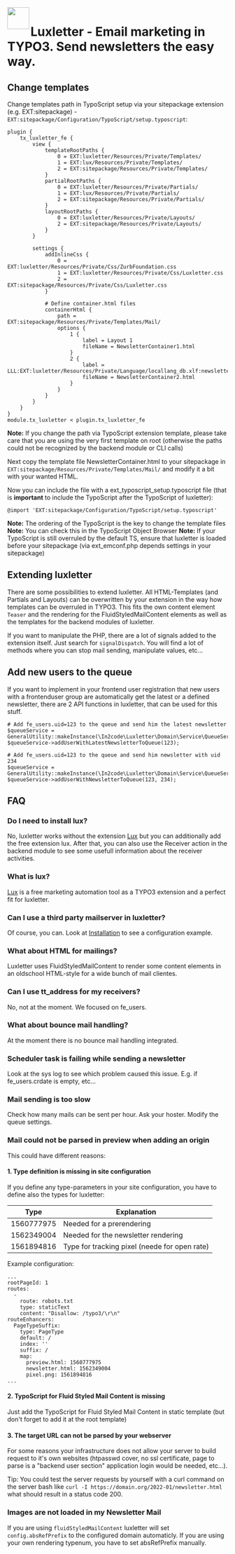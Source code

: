 <img align="left" src="../../Resources/Public/Icons/lux.svg" width="50" />

# Luxletter - Email marketing in TYPO3. Send newsletters the easy way.

## Change templates

Change templates path in TypoScript setup via your sitepackage extension (e.g. EXT:sitepackage) -
`EXT:sitepackage/Configuration/TypoScript/setup.typoscript`:

```
plugin {
    tx_luxletter_fe {
        view {
            templateRootPaths {
                0 = EXT:luxletter/Resources/Private/Templates/
                1 = EXT:lux/Resources/Private/Templates/
                2 = EXT:sitepackage/Resources/Private/Templates/
            }
            partialRootPaths {
                0 = EXT:luxletter/Resources/Private/Partials/
                1 = EXT:lux/Resources/Private/Partials/
                2 = EXT:sitepackage/Resources/Private/Partials/
            }
            layoutRootPaths {
                0 = EXT:luxletter/Resources/Private/Layouts/
                2 = EXT:sitepackage/Resources/Private/Layouts/
            }
        }

        settings {
            addInlineCss {
                0 = EXT:luxletter/Resources/Private/Css/ZurbFoundation.css
                1 = EXT:luxletter/Resources/Private/Css/Luxletter.css
                2 = EXT:sitepackage/Resources/Private/Css/Luxletter.css
            }

            # Define container.html files
            containerHtml {
                path = EXT:sitepackage/Resources/Private/Templates/Mail/
                options {
                    1 {
                        label = Layout 1
                        fileName = NewsletterContainer1.html
                    }
                    2 {
                        label = LLL:EXT:luxletter/Resources/Private/Language/locallang_db.xlf:newsletter.layouts.1
                        fileName = NewsletterContainer2.html
                    }
                }
            }
        }
    }
}
module.tx_luxletter < plugin.tx_luxletter_fe
```

**Note:** If you change the path via TypoScript extension template, please take care that you are using the very first
template on root (otherwise the paths could not be recognized by the backend module or CLI calls)

Next copy the template file NewsletterContainer.html to your sitepackage in
`EXT:sitepackage/Resources/Private/Templates/Mail/` and modify it a bit with your wanted HTML.

Now you can include the file with a ext_typoscript_setup.typoscript file
(that is **important** to include the TypoScript after the TypoScript of luxletter):

`@import 'EXT:sitepackage/Configuration/TypoScript/setup.typoscript'`

**Note:** The ordering of the TypoScript is the key to change the template files
**Note:** You can check this in the TypoScript Object Browser
**Note:** If your TypoScript is still overruled by the default TS, ensure that luxletter is loaded before your sitepackage (via ext_emconf.php depends settings in your sitepackage)

## Extending luxletter

There are some possibilities to extend luxletter.
All HTML-Templates (and Partials and Layouts) can be overwritten by your extension in the way how templates can
be overruled in TYPO3. This fits the own content element `Teaser` and the rendering for the FluidStyledMailContent
elements as well as the templates for the backend modules of luxletter.

If you want to manipulate the PHP, there are a lot of signals added to the extension itself. Just search for
`signalDispatch`. You will find a lot of methods where you can stop mail sending, manipulate values, etc...


## Add new users to the queue

If you want to implement in your frontend user registration that new users with a frontenduser group are automatically
get the latest or a defined newsletter, there are 2 API functions in luxletter, that can be used for this stuff.

```
# Add fe_users.uid=123 to the queue and send him the latest newsletter
$queueService = GeneralUtility::makeInstance(\In2code\Luxletter\Domain\Service\QueueService::class);
$queueService->addUserWithLatestNewsletterToQueue(123);
```

```
# Add fe_users.uid=123 to the queue and send him newsletter with uid 234
$queueService = GeneralUtility::makeInstance(\In2code\Luxletter\Domain\Service\QueueService::class);
$queueService->addUserWithNewsletterToQueue(123, 234);
```


## FAQ


### Do I need to install lux?

No, luxletter works without the extension [Lux](https://www.in2code.de/produkte/lux-typo3-marketing-automation/) but
you can additionally add the free extension lux.
After that, you can also use the Receiver action in the backend module to see some usefull information about the
receiver activities.


### What is lux?

[Lux](https://www.in2code.de/produkte/lux-typo3-marketing-automation/) is a free marketing automation tool
as a TYPO3 extension and a perfect fit for luxletter.


### Can I use a third party mailserver in luxletter?

Of course, you can. Look at [Installation](../Installation/Index.md) to see a configuration example.


### What about HTML for mailings?

Luxletter uses FluidStyledMailContent to render some content elements in an oldschool HTML-style for a wide bunch
of mail clientes.


### Can I use tt_address for my receivers?

No, not at the moment. We focused on fe_users.


### What about bounce mail handling?

At the moment there is no bounce mail handling integrated.


### Scheduler task is failing while sending a newsletter

Look at the sys log to see which problem caused this issue. E.g. if fe_users.crdate is empty, etc...


### Mail sending is too slow

Check how many mails can be sent per hour. Ask your hoster. Modify the queue settings.


### Mail could not be parsed in preview when adding an origin

This could have different reasons:

#### 1. Type definition is missing in site configuration

If you define any type-parameters in your site configuration, you have to define also the types for luxletter:

| Type | Explanation |
|------|-------------|
| 1560777975 | Needed for a prerendering |
| 1562349004 | Needed for the newsletter rendering |
| 1561894816 | Type for tracking pixel (neede for open rate) |

Example configuration:

```
...
rootPageId: 1
routes:
  -
    route: robots.txt
    type: staticText
    content: "Disallow: /typo3/\r\n"
routeEnhancers:
  PageTypeSuffix:
    type: PageType
    default: /
    index: ''
    suffix: /
    map:
      preview.html: 1560777975
      newsletter.html: 1562349004
      pixel.png: 1561894816
...
```

#### 2. TypoScript for Fluid Styled Mail Content is missing

Just add the TypoScript for Fluid Styled Mail Content in static template
(but don't forget to add it at the root template)


#### 3. The target URL can not be parsed by your webserver

For some reasons your infrastructure does not allow your server to build request to it's own websites (htpasswd cover,
no ssl certificate, page to parse is a "backend user section" application login would be needed, etc...).

Tip: You could test the server requests by yourself with a curl command on the server bash like
`curl -I https://domain.org/2022-01/newsletter.html`
what should result in a status code 200.


### Images are not loaded in my Newsletter Mail

If you are using `fluidStyledMailContent` luxletter will set `config.absRefPrefix` to the configured
domain automaticly. If you are using your own rendering typenum, you have to set absRefPrefix manually.
